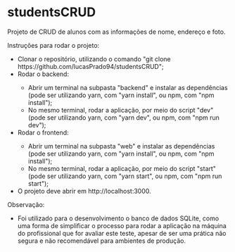 # studentsCRUD
Projeto de CRUD de alunos com as informações de nome, endereço e foto. 

Instruções para rodar o projeto: 
<ul>
  <li>Clonar o repositório, utilizando o comando "git clone https://github.com/lucasPrado94/studentsCRUD";</li>
  <li>Rodar o backend:</li>
    <ul> 
      <li>Abrir um terminal na subpasta "backend" e instalar as dependências (pode ser utilizando yarn, com "yarn install", ou npm, com "npm install");</li>
      <li>No mesmo terminal, rodar a aplicação, por meio do script "dev" (pode ser utilizando yarn, com "yarn dev", ou npm, com "npm run dev");</li>
    </ul>
  <li>Rodar o frontend:</li>
    <ul> 
      <li>Abrir um terminal na subpasta "web" e instalar as dependências (pode ser utilizando yarn, com "yarn install", ou npm, com "npm install");</li>
      <li>No mesmo terminal, rodar a aplicação, por meio do script "start" (pode ser utilizando yarn, com "yarn start", ou npm, com "npm run start");</li>
    </ul>
  <li>O projeto deve abrir em http://localhost:3000.</li>
</ul>
  
Observação:
<ul>
  <li>Foi utilizado para o desenvolvimento o banco de dados SQLite, como uma forma de simplificar o processo para rodar a aplicação na máquina do profissional que for avaliar este teste, apesar de ser uma prática não segura e não recomendável para ambientes de produção.</li>
</ul>
